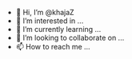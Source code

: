 - 👋 Hi, I’m @khajaZ
- 👀 I’m interested in ...
- 🌱 I’m currently learning ...
- 💞️ I’m looking to collaborate on ...
- 📫 How to reach me ...

<!---
khajaZ/khajaZ is a ✨ special ✨ repository because its `README.md` (this file) appears on your GitHub profile.
You can click the Preview link to take a look at your changes.
--->
